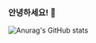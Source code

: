 ### 안녕하세요! 👋

![Anurag's GitHub stats](https://github-readme-stats.vercel.app/api?username=clianor&theme=default&show_icons=true)

